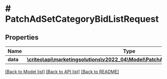 # # PatchAdSetCategoryBidListRequest

## Properties

Name | Type | Description | Notes
------------ | ------------- | ------------- | -------------
**data** | [**\criteo\api\marketingsolutions\v2022_04\Model\PatchAdSetCategoryBidResource[]**](PatchAdSetCategoryBidResource.md) |  | [optional]

[[Back to Model list]](../../README.md#models) [[Back to API list]](../../README.md#endpoints) [[Back to README]](../../README.md)
